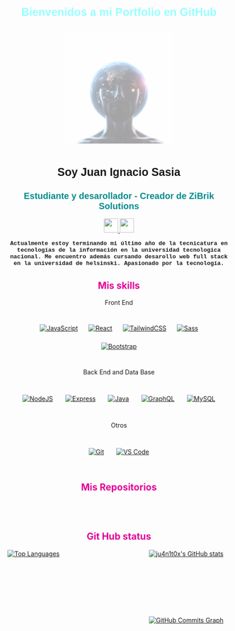 <!--------------------- Msj bienvenida ------------------>

<h1 style="color: #99FFFF; text-align:center; font-family: Verdana, Geneva, sans-serif; font-size: 25px">
 Bienvenidos a mi Portfolio en GitHub</h1>

<div style="padding:15px; display: flex; justify-content: center; align-items: center; flex-wrap: wrap;">
<img src="./assets/Logo png.webp" width="250" height="250" alt="logoZyBrik" style=" animation: fadeIn 5s linear infinite; ">
</div>

<style>
@keyframes fadeIn {
 from { opacity: 0; }
  to { opacity: 8; }
}
</style>

<!------------------- Nombre y presentacion--------------->


<h2 style="text-align:center; font-weight: bold; font-family: Helvetica, Arial, sans-serif; font-size: 25px">Soy Juan Ignacio Sasia</h2>

<h2 style="color: #008B8B; text-align:center; font-weight: bold; font-family: Verdana, Geneva, sans-serif;font-size: 20px">Estudiante y desarollador - Creador de ZiBrik Solutions</h2>

<p align="center"> <a href="https://www.github.com/ju4n1t0x" target="_blank" rel="noreferrer"> <picture> <source media="(prefers-color-scheme: dark)" srcset="https://raw.githubusercontent.com/danielcranney/readme-generator/main/public/icons/socials/github-dark.svg" /> <source media="(prefers-color-scheme: light)" srcset="https://raw.githubusercontent.com/danielcranney/readme-generator/main/public/icons/socials/github.svg" /> <img src="https://raw.githubusercontent.com/danielcranney/readme-generator/main/public/icons/socials/github.svg" width="32" height="32" /> </picture> </a> <a href="https://www.linkedin.com/in/juan-ignacio-sasia/" target="_blank" rel="noreferrer"> <picture> <source media="(prefers-color-scheme: dark)" srcset="https://raw.githubusercontent.com/danielcranney/readme-generator/main/public/icons/socials/linkedin-dark.svg" /> <source media="(prefers-color-scheme: light)" srcset="https://raw.githubusercontent.com/danielcranney/readme-generator/main/public/icons/socials/linkedin.svg" /> <img src="https://raw.githubusercontent.com/danielcranney/readme-generator/main/public/icons/socials/linkedin.svg" width="32" height="32" /> </picture> </a></p>

<p style="text-align:center; font-family: 'Courier New', Courier, monospace; font-weight: bold; font-size: 13px">Actualmente estoy terminando mi último año de la tecnicatura en tecnologías de la información en la universidad tecnologíca nacional. Me encuentro además cursando desarollo web full stack en la universidad de helsinski. Apasionado por la tecnología.</p>


<!--------------------- Seccion Skils------------------>

<h2 style="color: #E10098; text-align: center">Mis skills </h2>

<!--------------------- Front End------------------>
<p style="text-align:center">Front End</p>

<div style="padding:15px; display: flex; justify-content: center; align-items: center; flex-wrap: wrap;">
<a style="padding:12px" href="https://developer.mozilla.org/en-US/docs/Web/JavaScript" target="_blank" rel="noreferrer"><img src="https://raw.githubusercontent.com/danielcranney/readme-generator/main/public/icons/skills/javascript-colored.svg" width="36" height="36" alt="JavaScript" /></a>
<a style="padding:12px" href="https://reactjs.org/" target="_blank" rel="noreferrer"><img src="https://raw.githubusercontent.com/danielcranney/readme-generator/main/public/icons/skills/react-colored.svg" width="36" height="36" alt="React" /></a>
<a style="padding:12px" href="https://tailwindcss.com/" target="_blank" rel="noreferrer"><img src="https://raw.githubusercontent.com/danielcranney/readme-generator/main/public/icons/skills/tailwindcss-colored.svg" width="36" height="36" alt="TailwindCSS" /></a>
<a style="padding:12px" href="https://sass-lang.com/" target="_blank" rel="noreferrer"><img src="https://raw.githubusercontent.com/danielcranney/readme-generator/main/public/icons/skills/sass-colored.svg" width="36" height="36" alt="Sass" /></a>
<a style="padding:12px" href="https://getbootstrap.com/" target="_blank" rel="noreferrer"><img src="https://raw.githubusercontent.com/danielcranney/readme-generator/main/public/icons/skills/bootstrap-colored.svg" width="36" height="36" alt="Bootstrap" /></a>
</div>


<!--------------------- Back End ------------------>
<p style="text-align:center">Back End and Data Base</p>
<div style="padding:15px; display: flex; justify-content: center; align-items: center; flex-wrap: wrap;">

<a style="padding:12px" href="https://nodejs.org/en/" target="_blank" rel="noreferrer"><img src="https://raw.githubusercontent.com/danielcranney/readme-generator/main/public/icons/skills/nodejs-colored.svg" width="36" height="36" alt="NodeJS" /></a>
<a style="padding:12px" href="https://expressjs.com/" target="_blank" rel="noreferrer"><img src="https://raw.githubusercontent.com/danielcranney/readme-generator/main/public/icons/skills/express-colored.svg" width="36" height="36" alt="Express" /></a>
<a style="padding:12px" href="https://www.oracle.com/java/" target="_blank" rel="noreferrer"><img src="https://raw.githubusercontent.com/danielcranney/readme-generator/main/public/icons/skills/java-colored.svg" width="36" height="36" alt="Java" /></a>
<a style="padding:12px" href="https://graphql.org/" target="_blank" rel="noreferrer"><img src="https://raw.githubusercontent.com/danielcranney/readme-generator/main/public/icons/skills/graphql-colored.svg" width="36" height="36" alt="GraphQL" /></a>
<a style="padding:12px" href="https://www.mysql.com/" target="_blank" rel="noreferrer"><img src="https://raw.githubusercontent.com/danielcranney/readme-generator/main/public/icons/skills/mysql-colored.svg" width="36" height="36" alt="MySQL" /></a>
</div>


<!--------------------- Otros------------------>
<p style="text-align:center">Otros</p>
<div style="padding:15px; display: flex; justify-content: center; align-items: center; flex-wrap: wrap;">

<a style="padding:12px" href="https://git-scm.com/" target="_blank" rel="noreferrer"><img src="https://raw.githubusercontent.com/danielcranney/readme-generator/main/public/icons/skills/git-colored.svg" width="36" height="36" alt="Git" /></a>
<a style="padding:12px" href="https://code.visualstudio.com/" target="_blank" rel="noreferrer"><img src="https://raw.githubusercontent.com/danielcranney/readme-generator/main/public/icons/skills/visualstudiocode.svg" width="36" height="36" alt="VS Code" /></a>
</div>



<h2 style="color: #E10098; text-align: center">Mis Repositorios</h2>

<div id="repos-container" style="display: flex; flex-wrap: wrap; justify-content: center; gap: 15px; padding: 20px;"></div>

<script>
async function fetchRepos() {
    const response = await fetch("https://api.github.com/users/ju4n1t0x/repos");
    const repos = await response.json();
    const container = document.getElementById("repos-container");

    repos.forEach(repo => {
        const card = document.createElement("div");
        card.style = "width: 250px; background: #1c1917; padding: 15px; border-radius: 8px; box-shadow: 2px 2px 10px rgba(0,0,0,0.5); text-align: center;";

        card.innerHTML = `
            <h3 style="color: #0891b2;">${repo.name}</h3>
            <p style="color: #ffffff; font-size: 14px;">${repo.description || "Sin descripción"}</p>
            <a href="${repo.html_url}" target="_blank" style="color: #E10098; text-decoration: none; font-weight: bold;">Ver Repositorio</a>
        `;

        container.appendChild(card);
    });
}

fetchRepos();
</script>


<!--------------- Github Status---------------->

<h2 style="color: #E10098; text-align: center">Git Hub status </h2>

<div id="container" style="display: flex; align-items: stretch; justify-content: flex-start; gap: 20px;">
  <div id="1" style="flex: 1; min-width: 300px; display: flex; flex-direction: column; align-items: flex-start;">
    <a href="https://github.com/ju4n1t0x">
      <img src="https://github-readme-stats.vercel.app/api/top-langs/?username=ju4n1t0x&langs_count=10&title_color=0891b2&text_color=ffffff&icon_color=ef4444&bg_color=1c1917&hide_border=true&locale=en&custom_title=Top%20%Languages" alt="Top Languages" />
    </a>
  </div>
  
  <div id="2" style="flex: 1; min-width: 300px; display: flex; flex-direction: column; align-items: flex-start;">
    <a href="http://www.github.com/ju4n1t0x">
      <img src="https://github-readme-stats.vercel.app/api?username=ju4n1t0x&show_icons=true&hide=&count_private=true&title_color=0891b2&text_color=ffffff&icon_color=ef4444&bg_color=1c1917&hide_border=true&show_icons=true" alt="ju4n1t0x's GitHub stats" style="min-height:150px"/>
    </a>
    <a href="http://www.github.com/ju4n1t0x">
      <img src="https://github-readme-activity-graph.vercel.app/graph?username=ju4n1t0x&bg_color=1c1917&&show_icons=true
      line=E10098&point=E10098&area_color=000000&title_color=008B8B&hide_border=true
      " alt="GitHub Commits Graph" 
      style="min-height:150px"/>
    </a>
  </div>
</div>

<style>
  @media screen and (max-width: 600px) {
    #container {
      flex-direction: column;
    }
  }
</style>

<h2></h2>



